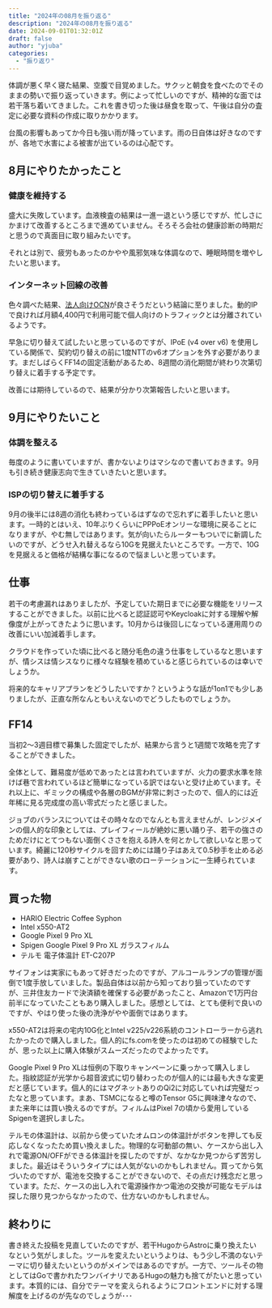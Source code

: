 ```yaml
---
title: "2024年の08月を振り返る"
description: "2024年の08月を振り返る"
date: 2024-09-01T01:32:01Z
draft: false
author: "yjuba"
categories:
  - "振り返り"
---
```


体調が悪く早く寝た結果、空腹で目覚めました。サクッと朝食を食べたのでそのままの勢いで振り返っていきます。例によって忙しいのですが、精神的な面では若干落ち着いてきました。これを書き切った後は昼食を取って、午後は自分の査定に必要な資料の作成に取りかかります。

台風の影響もあってか今日も強い雨が降っています。雨の日自体は好きなのですが、各地で水害による被害が出ているのは心配です。

## 8月にやりたかったこと

### 健康を維持する
盛大に失敗しています。血液検査の結果は一進一退という感じですが、忙しさにかまけて改善するところまで進めていません。そろそろ会社の健康診断の時期だと思うので真面目に取り組みたいです。

それとは別で、疲労もあったのかやや風邪気味な体調なので、睡眠時間を増やしたいと思います。

### インターネット回線の改善
色々調べた結果、[法人向けOCN](https://www.ntt.com/business/services/network/internet-connect/ocn-business/ftth/ipoe.html)が良さそうだという結論に至りました。動的IPで良ければ月額4,400円で利用可能で個人向けのトラフィックとは分離されているようです。

早急に切り替えて試したいと思っているのですが、IPoE (v4 over v6) を使用している関係で、契約切り替えの前に1度NTTのv6オプションを外す必要があります。まだしばらくFF14の固定活動があるため、8週間の消化期間が終わり次第切り替えに着手する予定です。

改善には期待しているので、結果が分かり次第報告したいと思います。

## 9月にやりたいこと

### 体調を整える
毎度のように書いていますが、書かないよりはマシなので書いておきます。9月も引き続き健康志向で生きていきたいと思います。

### ISPの切り替えに着手する
9月の後半には8週の消化も終わっているはずなので忘れずに着手したいと思います。一時的とはいえ、10年ぶりくらいにPPPoEオンリーな環境に戻ることになりますが、やむ無しではあります。気が向いたらルーターもついでに新調したいのですが、どうせ入れ替えるなら10Gを見据えたいところです。一方で、10Gを見据えると価格が結構な事になるので悩ましいと思っています。

## 仕事
若干の考慮漏れはありましたが、予定していた期日までに必要な機能をリリースすることができました。以前に比べると認証認可やKeycloakに対する理解や解像度が上がってきたように思います。10月からは後回しになっている運用周りの改善にいい加減着手します。

クラウドを作っていた頃に比べると随分毛色の違う仕事をしているなと思いますが、情シスは情シスなりに様々な経験を積めていると感じられているのは幸いでしょうか。

将来的なキャリアプランをどうしたいですか？というような話が1on1でも少しありましたが、正直な所なんともいえないのでどうしたものでしょうか。

## FF14
当初2～3週目標で募集した固定でしたが、結果から言うと1週間で攻略を完了することができました。

全体として、難易度が低めであったとは言われていますが、火力の要求水準を除けば巷で言われているほど簡単になっている訳ではないと受け止めています。それ以上に、ギミックの構成や各層のBGMが非常に刺さったので、個人的には近年稀に見る完成度の高い零式だったと感じました。

ジョブのバランスについてはその時々なのでなんとも言えませんが、レンジメインの個人的な印象としては、プレイフィールが絶妙に悪い踊り子、若干の強さのためだけにとてつもない面倒くささを抱える詩人を何とかして欲しいなと思っています。綺麗に120秒サイクルを回すためには踊り子はあえて0.5秒手を止める必要があり、詩人は崩すことができない歌のローテーションに一生縛られています。

## 買った物
- HARIO Electric Coffee Syphon
- Intel x550-AT2
- Google Pixel 9 Pro XL
- Spigen Google Pixel 9 Pro XL ガラスフィルム 
- テルモ 電子体温計 ET-C207P

サイフォンは実家にもあって好きだったのですが、アルコールランプの管理が面倒で1度手放していました。製品自体は以前から知っており狙っていたのですが、三井住友カードで決済額を確保する必要があったこと、Amazonで1万円台前半になっていたこともあり購入しました。感想としては、とても便利で良いのですが、やはり使った後の洗浄がやや面倒ではあります。

x550-AT2は将来の宅内10G化とIntel v225/v226系統のコントローラーから逃れたかったので購入しました。個人的にfs.comを使ったのは初めての経験でしたが、思った以上に購入体験がスムーズだったのでよかったです。

Google Pixel 9 Pro XLは恒例の下取りキャンペーンに乗っかって購入しました。指紋認証が光学から超音波式に切り替わったのが個人的には最も大きな変更だと感じています。個人的にはマグネットありのQi2に対応していれば完璧だったなと思っています。まあ、TSMCになると噂のTensor G5に興味津々なので、また来年には買い換えるのですが。フィルムはPixel 7の頃から愛用しているSpigenを選択しました。

テルモの体温計は、以前から使っていたオムロンの体温計がボタンを押しても反応しなくなったため買い換えました。物理的な可動部の無い、ケースから出し入れで電源ON/OFFができる体温計を探したのですが、なかなか見つからず苦労しました。最近はそういうタイプには人気がないのかもしれません。買ってから気づいたのですが、電池を交換することができないので、その点だけ残念だと思っています。ただ、ケースの出し入れで電源操作かつ電池の交換が可能なモデルは探した限り見つからなかったので、仕方ないのかもしれません。

## 終わりに
書き終えた投稿を見直していたのですが、若干HugoからAstroに乗り換えたいなという気がしました。ツールを変えたいというよりは、もう少し不満のないテーマに切り替えたいというのがメインではあるのですが。一方で、ツールその物としてはGoで書かれたワンバイナリであるHugoの魅力も捨てがたいと思っています。本質的には、自分でテーマを変えられるようにフロントエンドに対する理解度を上げるのが先なのでしょうが･･･
